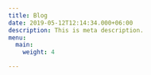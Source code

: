 ```yaml
---
title: Blog
date: 2019-05-12T12:14:34.000+06:00
description: This is meta description.
menu:
  main:
    weight: 4

---
```

